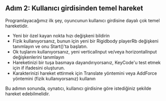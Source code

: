 ## Adım 2: Kullanıcı girdisinden temel hareket

Programlayacağımız ilk şey, oyuncunun kullanıcı girdisine dayalı çok temel hareketidir.

- Yeni bir özel kayan nokta hızı değişkeni bildirin
- Fizik kullanıyorsanız, bunun için yeni bir Rigidbody playerRb değişkeni tanımlayın ve onu Start()'ta başlatın.
- Ok tuşlarını kullanıyorsanız, yeni verticalInput ve/veya horizontalInput değişkenlerini tanımlayın
- Hareketinizi bir tuşa basmaya dayandırıyorsanız, KeyCode'u test etmek için if ifadesini oluşturun.
- Karakterinizi hareket ettirmek için Translate yöntemini veya AddForce yöntemini (fizik kullanıyorsanız) kullanın

Bu adımın sonunda, oynatıcı, kullanıcı girdisine göre istediğiniz şekilde hareket edebilmelidir.

